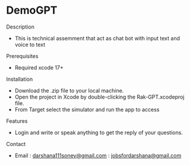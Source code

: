 # DemoGPT

Description
- This is technical assemment that act as chat bot with input text and voice to text

Prerequisites
- Required xcode 17+

Installation
- Download the .zip file to your local machine.
- Open the project in Xcode by double-clicking the Rak-GPT.xcodeproj file.
- From Target select the simulator and run the app to access

Features
- Login and write or speak anything to get the reply of your questions.

Contact
- Email : darshana111soney@gmail.com
        : jobsfordarshana@gmail.com

